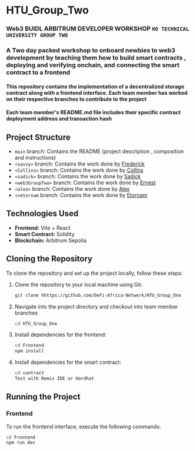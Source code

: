 # HTU_Group_Two


### Web3 BUIDL ARBITRUM DEVELOPER WORKSHOP `HO TECHNICAL UNIVERSITY GROUP TWO` 
### A Two day packed workshop to onboard newbies to web3 development by teaching them how to build  smart contracts , deploying and verifying onchain, and connecting the smart contract to a frontend 

#### This repository contains the implementation of a decentralized storage contract along with a frontend interface. Each team member has worked on their respective branches to contribute to the project


#### Each team member's README.md file includes their specific contract deployment address  and transaction hash 

## Project Structure

- `main` branch: Contains the README (project description , composition  and instructions)
- `<savvy>` branch: Contains the work done by [Frederick](https://github.com/1alsavvy)
- `<Collins>` branch: Contains the work done by [Collins](https://github.com/CollinsWoelinam)
- `<sadick>` branch: Contains the work done by [Sadick](https://github.com/Sadick14)
- `<web3GroupTwo>` branch: Contains the work done by [Ernest](https://github.com/Akoto-Ernest)
- `<alex>` branch: Contains the work done by [Alex](https://github.com/Zormelo-Alex)
- `<>etornam` branch: Contains the work done by [Etornam](https://github.com/etornamGrives)
  

## Technologies Used

- **Frontend:** Vite + React
- **Smart Contract:** Solidity
- **Blockchain:**  Arbitrum Sepolia

## Cloning the Repository

To clone the repository and set up the project locally, follow these steps:

1. Clone the repository to your local machine using Git:

    ```bash
    git clone hhttps://github.com/DeFi-Africa-Network/HTU_Group_One
    ```

2. Navigate into the project directory and checkout into team member branches

    ```bash
    cd HTU_Group_One
    ```

3. Install dependencies for the frontend:

    ```bash
    cd Frontend
    npm install
    ```

4. Install dependencies for the smart contract:

    ```bash
    cd contract 
    Test with Remix IDE or Hardhat
    ```

## Running the Project

### Frontend

To run the frontend interface, execute the following commands:

```bash
cd Frontend
npm run dev
